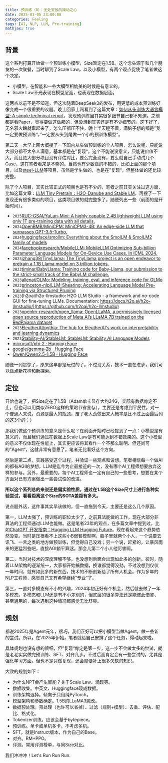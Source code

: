 ```yaml
---
title: 预训练（0）：无处安放的躁动之心
date: 2025-01-05 23:00:00
categories: Feeling
tags: [AI, NLP, LLM, Pre-training]
mathjax: true
---
```



## 背景

这个系列打算开始做一个预训练小模型，Size暂定在1.5B。这个念头源于和几个朋友的一次聚餐，当时聊到了Scale Law，以及小模型，有两个观点促使了笔者做这个决定。

- 小模型，在智能和一些大模型相媲美的时候是有意义的。
- Scale Law不光表现在模型层面，也表现在数据层面。

<!--more-->

这两点以前不是不知道，但这次随着DeepSeek3的发布，用更低的成本预训练好像变成一个很重要的议题。晚上回家上网看到了这篇文章：[如何从头训练大语言模型: A simple technical report](https://zhuanlan.zhihu.com/p/906819356)，发现预训练里其实很多细节自己都不知道。之前都是看Paper，觉得要做这做那的，但没想到其实还是有不少细节的。这下好了，无名邪火蹭就窜起来了，怎么压都压不住，晚上半天睡不着，满脑子想的都是”我一定要做预训练“，”一定要从头到尾做一个小的预训练模型“。

第二天一大早上网大概搜了一下国内从头做预训练的个人项目，怎么说呢，只能说大部分都不太令人满意，基本都是在”复现“。这个不能说没意义，只能说价值不大。而且绝大部分项目没有评估对比，要么完全没有，要么就自己手动试几个Case，这在笔者看来是不够的。当然也有少数做的不错的，比如上面的那个项目，以及[steel-LLM](https://github.com/zhanshijinwat/steel-LLM)等项目，虽然是学生做的，也是在”复现“，但整体做的还比较完整。

除了个人项目，其实比较正式的项目也是有不少的，笔者之前其实关注过这方面，比如这篇文章：[LLM Tiny Pretrain：H2O-Danube and Stable LM](https://yam.gift/2024/02/03/NLP/LLM-Training/2024-02-03-LLM-Tiny-Pretrain/)，再搜了一下发现还有很多类似的项目，这类项目做的就完整多了。随便列出一些（前面的是开始时间）。

- `2025`[RUC-GSAI/YuLan-Mini: A highly capable 2.4B lightweight LLM using only 1T pre-training data with all details.](https://github.com/RUC-GSAI/YuLan-Mini)
- `2024`[OpenBMB/MiniCPM: MiniCPM3-4B: An edge-side LLM that surpasses GPT-3.5-Turbo.](https://github.com/OpenBMB/MiniCPM)
- `2024`[huggingface/smollm: Everything about the SmolLM & SmolLM2 family of models](https://github.com/huggingface/smollm)
- `2024`[facebookresearch/MobileLLM: MobileLLM Optimizing Sub-billion Parameter Language Models for On-Device Use Cases. In ICML 2024.](https://github.com/facebookresearch/MobileLLM)
- `2023`[jzhang38/TinyLlama: The TinyLlama project is an open endeavor to pretrain a 1.1B Llama model on 3 trillion tokens.](https://github.com/jzhang38/TinyLlama)
- `2023`[timinar/BabyLlama: Training code for Baby-Llama, our submission to the strict-small track of the BabyLM challenge.](https://github.com/timinar/BabyLlama)
- `2023`[allenai/OLMo: Modeling, training, eval, and inference code for OLMo](https://github.com/allenai/OLMo)
- `2023`[princeton-nlp/LLM-Shearing: Accelerating Language Model Pre-training via Structured Pruning](https://github.com/princeton-nlp/LLM-Shearing)
- `2023`[h2oai/h2o-llmstudio: H2O LLM Studio - a framework and no-code GUI for fine-tuning LLMs. Documentation: https://docs.h2o.ai/h2o-llmstudio/](https://github.com/h2oai/h2o-llmstudio)
- `2023`[openlm-research/open_llama: OpenLLaMA, a permissively licensed open source reproduction of Meta AI’s LLaMA 7B trained on the RedPajama dataset](https://github.com/openlm-research/open_llama)
- `2023`[EleutherAI/pythia: The hub for EleutherAI's work on interpretability and learning dynamics](https://github.com/EleutherAI/pythia)
- `2023`[Stability-AI/StableLM: StableLM: Stability AI Language Models](https://github.com/Stability-AI/StableLM)
- [microsoft/phi-2 · Hugging Face](https://huggingface.co/microsoft/phi-2)
- [google/gemma-2b · Hugging Face](https://huggingface.co/google/gemma-2b)
- [Qwen/Qwen2.5-1.5B · Hugging Face](https://huggingface.co/Qwen/Qwen2.5-1.5B)

随便一列震惊了，原来这早都是玩过的了。不过没关系，技术一直在进步，我们可以做点新花样和新探索。

## 定位

开始也说了，把Size定在了1.5B（Adam单卡显存大约24G，实际有数据肯定不止，但也可以用类似ZERO这样的策略节省显存），主要还是考虑到平民性。对一个普通人来说，资源是最大的瓶颈，废了老大劲做出来大概率是比不过上面最后列的这3个的；）

那我们做这个预训练的意义是什么呢？在前面开始时已经提到了一点：小模型是有意义的，而且我们通过在数据上Scale Law是有可能达到不错效果的。这个小模型的意义不仅体现在性能上，其实更应该将其看作一个不那么聪明、但还尚可的”Agent“，这就非常有意思了。笔者无比看好这个方向。

然后是第二点，实践感受这个过程，并验证一些观点和设想。笔者相信每一个做AI的都有AGI的梦想，LLM是迄今为止最接近的一次，没有哪个AI工程师想要放弃这样的参与。另外，最重要的，每个AI工程师也一定有自己的一些思考，想要在某个方面对已有方案做出一些尝试性的改进。

**所以这个系列总的来说还是偏实验性质，通过在1.5B这个Size尺寸上进行各种实验尝试，看看距离这个Size的SOTA差距有多大。**

说点题外话，这件事其实早该做的，但一直拖到今天，主要还是这么几个原因。

第一，LLM太强了，预训练的职位太少了，之前算法能做的工作，现在大部分非算法的工程师通过LLM也能做。这是笔者23年的观点，在多篇文章中提到过，比如[ChatGPT 开发指南：Hugging LLM Hugging Future](https://yam.gift/2023/04/22/NLP/2023-04-22-ChatGPT-Development/)。现在看起来这个趋势依然没变。当时是压根看不上这些小B弱智模型啊，脑子里就两个小人，一个说要去讯飞、一言之类的地方做预训练，但觉得自己没戏；另一个说，赶紧的，让暴风雨来的更猛烈些吧，直接AGI躺平算逑。那会儿第二个小人他厉害啊。

第二，当时对技术的深度理解不够，也没想到后面会出现如此多的创新。彼时，随着LLM架构的逐渐统一，大家都开始搞数据，换谁都觉得没劲。不过没想到仅仅一年时间，就有如此多的新东西，技术的不断创新给了所有人机会。作为多年的NLP工程师，感觉自己又有希望继续”专业“了。

第三，一直对多模态有不小的兴趣，2024年初正好有个机会，然后就去做了一年多模态。多模态和LLM还是有不小差别的，但底层的很多算法还是能彼此借鉴、甚至通用的，每次遇到这种情况都感觉无比舒爽。

## 规划

都说2025年是Agent元年，很巧，我们正好可以把小模型当做Agent，做一些新的尝试。所以，在2025年伊始，笔者就给自己安排了这个任务，得动起来啦。

具体规划也没有想的很细，但”复现“肯定是第一步，这一步不会做太多的尝试，就是老老实实做完预训练、SFT、对齐几步。不过后面肯定会有一些尝试的，尤其是强化学习方面。但也不是只做复现，还会顺便补上很多欠缺的知识。

大致的规划如下：

- 为什么NPT会产生智能？关于Scale Law、涌现等。
- 数据收集。中英文、Huggingface现成数据。
- 训练架构选择。倾向于只用纯PyTorch。
- 模型架构和参数确定。1.5B的LLaMA3魔改。
- 数据预处理。预处理（也许可以省掉）、过滤（规则+模型）、去重、评估、配比、格式化。
- Tokenizer训练。应该会基于bytepiece。
- 预训练。单卡或单机多卡，不考虑多机。
- SFT。就是Instruct版本，作为自己的Base。
- 对齐。RM+PPO。
- 评测。常用评测榜单，与同Size对比。

我们冲冲冲！Let's Run Run Run.